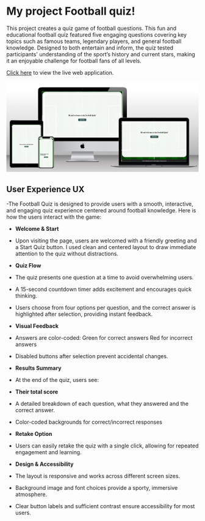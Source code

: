 # My project Football quiz!

This project creates a quiz game of football questions. This fun and educational football quiz featured five engaging questions covering key topics such as famous teams, legendary players, and general football knowledge.
Designed to both entertain and inform, the quiz tested participants' understanding of the sport’s history and current stars, making it an enjoyable challenge for football fans of all levels.

[Click here](https://parre87.github.io/projekt2/) to view the live web application.

![Responsive Mockup](https://github.com/Parre87/projekt2/blob/main/assets/images/mockupprojekt2.png)

## User Experience UX

-The Football Quiz is designed to provide users with a smooth, interactive, and engaging quiz experience centered around football knowledge. Here is how the users interact with the game:

- __Welcome & Start__

- Upon visiting the page, users are welcomed with a friendly greeting and a Start Quiz button.
  I used clean and centered layout to draw immediate attention to the quiz without distractions.

- __Quiz Flow__

- The quiz presents one question at a time to avoid overwhelming users.
- A 15-second countdown timer adds excitement and encourages quick thinking.
- Users choose from four options per question, and the correct answer is highlighted after selection, providing instant feedback.

- __Visual Feedback__

- Answers are color-coded:
  Green for correct answers
  Red for incorrect answers
- Disabled buttons after selection prevent accidental changes.

- __Results Summary__

- At the end of the quiz, users see:

- __Their total score__

- A detailed breakdown of each question, what they answered and the correct answer.
- Color-coded backgrounds for correct/incorrect responses

- __Retake Option__

- Users can easily retake the quiz with a single click, allowing for repeated engagement and learning.

- __Design & Accessibility__

- The layout is responsive and works across different screen sizes.
- Background image and font choices provide a sporty, immersive atmosphere.
- Clear button labels and sufficient contrast ensure accessibility for most users.

